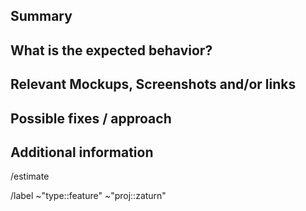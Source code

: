 <!---
1. Before opening a new issue, make sure it isn't a duplicate.

2. Include the name of the affected component, eg: account-transaction-list or scan-address

3. Fill all proposed paragraphs (even with NA, if nothing available)
--->

## Summary
<!--- Summarize the feature concisely --->



## What is the expected behavior?
<!--- What the user should see / can do --->



## Relevant Mockups, Screenshots and/or links
<!--- Paste or link any relevant mockups or screenshot that describe the feature. --->



## Possible fixes / approach
<!--- If you can, link to the line of code that might be responsible for the problem or describe how to solve it  --->



## Additional information
<!--- anything that might be important for whoever works with this issue )  --->



<!--- --------------------------------------------------- --->

<!--- if you already know, please add an estimate eg. 2h or 1d, else leave it as it is--->
/estimate



<!--- these standard labels will be added to this issue, leave it as it is --->
/label ~"type::feature" ~"proj::zaturn"

